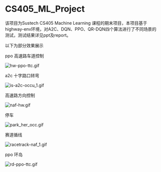 # CS405_ML_Project

该项目为Sustech CS405 Machine Learning 课程的期末项目，本项目基于highway-env环境，对A2C、DQN、PPO、QR-DQN四个算法进行了不同场景的测试，测试结果详见ppt及report。

以下为部分效果展示

ppo 高速路车道控制

![hw-ppo-ttc.gif](https://github.com/WubbaLu-bba/CS405_ML_Project/blob/master/gif/hw-ppo-ttc.gif)

a2c 十字路口转弯

![is-a2c-occu_1.gif](https://github.com/WubbaLu-bba/CS405_ML_Project/blob/master/gif/is-a2c-occu_1.gif)

高速路方向控制

![naf-hw.gif](https://github.com/WubbaLu-bba/CS405_ML_Project/blob/master/gif/naf-hw.gif)

停车

![park_her_occ.gif](https://github.com/WubbaLu-bba/CS405_ML_Project/blob/master/gif/park_her_occ.gif)

赛道循线

![racetrack-naf_1.gif](https://github.com/WubbaLu-bba/CS405_ML_Project/blob/master/gif/racetrack-naf_1.gif)

ppo 环岛

![rd-ppo-ttc.gif](https://github.com/WubbaLu-bba/CS405_ML_Project/blob/master/gif/rd-ppo-ttc.gif)
